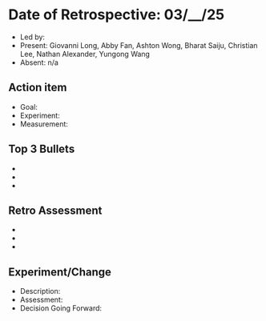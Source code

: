 # Date of Retrospective: 03/__/25

* Led by: 
* Present: Giovanni Long, Abby Fan, Ashton Wong, Bharat Saiju, Christian Lee, Nathan Alexander, Yungong Wang
* Absent: n/a

## Action item

* Goal:
* Experiment:
* Measurement:

## Top 3 Bullets

* 
* 
* 

## Retro Assessment

* 
* 
* 

## Experiment/Change

* Description: 
* Assessment: 
* Decision Going Forward: 